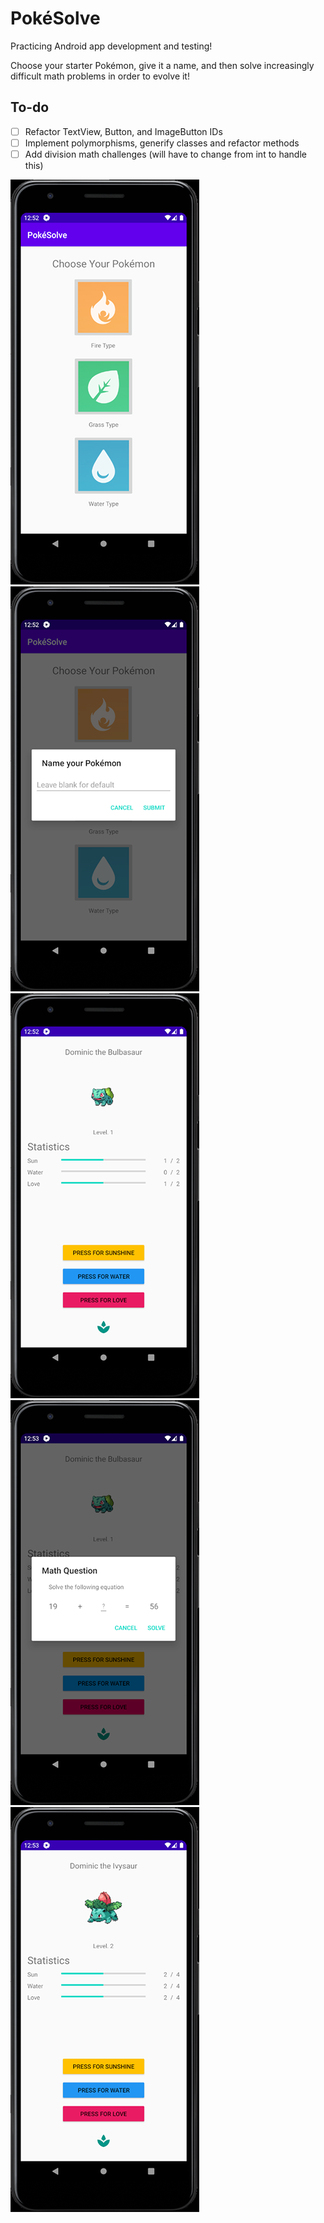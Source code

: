 # PokéSolve

Practicing Android app development and testing!

Choose your starter Pokémon, give it a name, and then solve increasingly difficult math problems in order to evolve it!

<h2>To-do</h2>

- [ ] Refactor TextView, Button, and ImageButton IDs
- [ ] Implement polymorphisms, generify classes and refactor methods
- [ ] Add division math challenges (will have to change from int to handle this)

![Application image](showcase_1.png)
![Application image](showcase_2.png)
![Application image](showcase_3.png)
![Application image](showcase_4.png)
![Application image](showcase_5.png)
